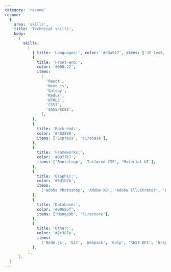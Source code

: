 ```yaml
---
category: 'resume'
resume:
  {
    area: 'skills',
    title: 'Technical skills',
    body:
      {
        skills:
          [
            { title: 'Languages:', color: '#e3a917', items: ['JS (es5, es6)'] },
            {
              title: 'Front-end:',
              color: '#008c22',
              items:
                [
                  'React',
                  'Next.js',
                  'Gatsby',
                  'Redux',
                  'HTML5',
                  'CSS3',
                  'SASS/SCSS',
                ],
            },
            {
              title: 'Back-end:',
              color: '#482880',
              items: ['Express', 'Firebase'],
            },
            {
              title: 'Frameworks:',
              color: '#0077b7',
              items: ['Bootstrap', 'Tailwind CSS', 'Material-UI'],
            },
            {
              title: 'Graphic:',
              color: '#6d1b7b',
              items:
                ['Adobe Photoshop', 'Adobe XD', 'Adobe Illustrator', 'Figma'],
            },
            {
              title: 'Database:',
              color: '#00695f',
              items: ['MongoDb', 'Firestore'],
            },
            {
              title: 'Other:',
              color: '#2c387e',
              items:
                ['Node.js', 'Git', 'Webpack', 'Gulp', 'REST API', 'GraphQl'],
            },
          ],
      },
  }
---
```

